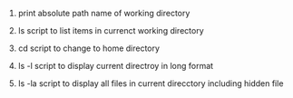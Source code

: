 1. print absolute path name of working directory

2. ls script to list items in currenct working directory

3. cd script to change to home directory

4. ls -l script to display current directroy in long format

5. ls -la script to display all files in current direcctory including hidden file

